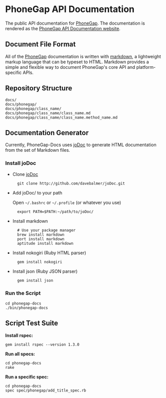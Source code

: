 PhoneGap API Documentation
==========================

The public API documentation for [PhoneGap](http://www.github.com/phonegap/). The documentation is rendered as the [PhoneGap API Documentation website](http://docs.phonegap.com/).

Document File Format
--------------------

All of the [PhoneGap](http://www.phonegap.com/) documentation is written with [markdown](http://daringfireball.net/projects/markdown/syntax), a lightweight markup language that can be typeset to HTML. Markdown provides a simple and flexible way to document PhoneGap's core API and platform-specific APIs.

Repository Structure
--------------------

    docs/
    docs/phonegap/
    docs/phonegap/class_name/
    docs/phonegap/class_name/class_name.md
    docs/phonegap/class_name/class_name.method_name.md

Documentation Generator
-----------------------

Currently, PhoneGap-Docs uses [joDoc](http://github.com/davebalmer/jodoc) to generate HTML documentation from the set of Markdown files.

### Install joDoc ###

- Clone [joDoc](http://github.com/davebalmer/jodoc)

        git clone http://github.com/davebalmer/joDoc.git
        
- Add joDoc/ to your path
    
  Open `~/.bashrc` or `~/.profile` (or whatever you use)

        export PATH=$PATH:~/path/to/joDoc/
    
- Install markdown

        # Use your package manager
        brew install markdown
        port install markdown
        aptitude install markdown

- Install nokogiri (Ruby HTML parser)

        gem install nokogiri

- Install json (Ruby JSON parser)

        gem install json

### Run the Script ###

    cd phonegap-docs
    ./bin/phonegap-docs
    
Script Test Suite
-----------------

__Install rspec:__

    gem install rspec --version 1.3.0
    
__Run all specs:__

    cd phonegap-docs
    rake

__Run a specific spec:__

    cd phonegap-docs
    spec spec/phonegap/add_title_spec.rb
